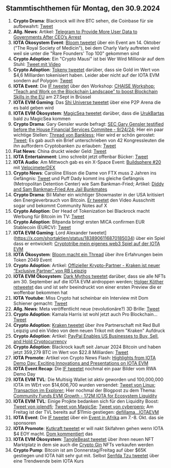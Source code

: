 ## Stammtischthemen für Montag, den 30.9.2024

1. **Crypto Drama**: Blackrock will ihre BTC sehen, die Coinbase für sie aufbewahrt: [Tweet](https://x.com/SimplyBitcoinTV/status/1838243016437571669)
2. **Allg. News**: Artikel: [Telegram to Provide More User Data to Governments After CEO’s Arrest](https://www.coindesk.com/policy/2024/09/23/telegram-to-provide-more-user-data-to-government-after-ceos-arrest/?utm_campaign=coindesk_main&utm_content=editorial&utm_term=organic&utm_medium=social&utm_source=twitter)
3. **IOTA Ökosystem Event**: [Bloom tweetet](https://x.com/bloomwalletio/status/1838538034654097706) über ein Event am 14. Oktober ("The Royal Society of Medicin"), bei dem Charly Varly auftreten wird weil sie unter die "Rare Founders' Top 100" gekommen sind
4. **Crypto Adoption**: Ein "Crypto Mausi" ist bei Wer Wird Millionär auf dem Stuhl: [Tweet mit Video](https://x.com/MarkusTurm/status/1838537963011023142)
5. **Crypto Adoption**: [Tokeny tweetet](https://x.com/TokenySolutions/status/1838552712624984555) darüber, dass sie Gold im Wert von $4,6 Milliarden tokenisiert haben. Leider aber nicht auf der IOTA EVM sondern auf Polygon: [Tweet](https://x.com/neumis4/status/1838865550585340188)
6. **IOTA Event**: Die [IF tweetet](https://x.com/iota/status/1838564046993309768) über den Workshop: [CHAISE Workshop: “Teach and Work on the Blockchain Landscape” to boost Blockchain Skills in the EU](https://chaise-blockchainskills.eu/teach-and-work-on-the-blockchain-landscape/) am 27.Sept in Brüssel
7. **IOTA EVM Gaming**: Das [Shi Universe tweetet](https://x.com/Shiuniverse/status/1838837213045326313) über eine P2P Arena die es bald geben wird
8. **IOTA EVM Ökosystem**: [MagicSea tweetet](https://x.com/MagicSeaDEX/status/1838805631471591425) darüber, dass die [UrukBartas](https://x.com/UrukBartas) bald zu MagicSea kommen
9. **Crypto Drama**: Gary Gensler wurde befragt: [SEC Gary Gensler testified before the House Financial Services Commitee - 9/24/24](https://www.youtube.com/watch?v=prVRVeYissQ); Hier ein paar wichtige Stellen: [Thread von Bankless](https://x.com/BanklessHQ/status/1838602054115512769); Hier wird er schön gerostet: [Tweet](https://x.com/DegenerateNews/status/1838612318302712109); Es gab auch ein Brief unterschrieben von 42 Kongressleuten die ihn auffordern Cryptobanken zu erlauben: [Tweet](https://x.com/BTC_Archive/status/1838608082726748539)
10. **Fiat News**: China druckt wieder Geld: [Tweet](https://x.com/RadarHits/status/1838550101100282013)
11. **IOTA Entertainment**: Limo schreibt jetzt offenbar Bücker: [Tweet](https://x.com/42_paradox/status/1838653759884263558)
12. **IOTA Audio**: Am Mittwoch gab es ein X-Space Event: [Buildsphere #20](https://x.com/i/spaces/1BdGYEXmOAQGX/peek) mit [VelocimeterDEX](https://x.com/VelocimeterDEX)
13. **Crypto News**: Caroline Ellison die Dame von FTX muss 2 Jahren ins Gefängnis: [Tweet](https://x.com/wallstreetbets/status/1838676401093833080) und Puff Dady kommt ins gleiche Gefängnis (Metropolitan Detention Center) wie Sam Bankman-Fried; Artikel: [Diddy and Sam Bankman-Fried Are Jail Bunkmates](https://www.curbed.com/article/p-diddy-sam-bankman-fried-sbf-roomates-new-york-federal-jail-metropolitan-detention-center.html?utm_medium=s1&utm_source=tw&utm_campaign=nym)
14. **Crypto Drama**: Bil Maher ein wichtiger Showmaster in der USA kritisiert den Energieverbrauch von Bitcoin. [Er tweetet](https://x.com/billmaher/status/1838646493118632340) den Video Ausschnitt sogar und bekommt Community Notes auf X
15. **Crypto Adoption**: Der Head of Tokenization bei Blackrock macht Werbung für Bitcoin im TV: [Tweet](https://x.com/BitcoinMagazine/status/1838865008555602079)
16. **Crypto Adoption**: Bitpanda bringt ersten MICA confirmen EUR Stablecoin (EURCV): [Tweet](https://x.com/Bitpanda/status/1838903653836390862)
17. **IOTA EVM Gaming**: Lord Alexander tweetet](https://x.com/shortaktien/status/1838906116870185034) über ein Spiel dass er entwickelt: [Cryptotribe mein eigenes web3 Spiel auf der IOTA EVM](https://shortaktien.de/notes/cryptotribe-web3-iota-evm)
18. **IOTA Ökosystem**: [Bloom macht ein Thread](https://x.com/bloomwalletio/status/1838939030177857775) über ihre Erfahrungen beim Token 2049 Event
19. **Crypto Adoption**: Artikel: [Offizieller Krypto-Partner - Kraken ist neuer “Exclusive Partner” von RB Leipzig](https://www.btc-echo.de/schlagzeilen/kraken-ist-neuer-exclusive-partner-von-rb-leipzig-192394/)
20. **IOTA EVM Ökosystem**: [Dark Mythos tweetet](https://x.com/DarkMythosIOTA/status/1839205351457013812) darüber, dass sie alle NFTs am 30. September auf die IOTA EVM airdroppen werden; [Holger Köther retweetet](https://x.com/HolgerKoether/status/1839442505554960558) das und ist sehr beeindruckt von einer ersten Preview die er woffenbar bekommen hat
21. **IOTA Youtube**: Miss Crypto hat scheinbar ein Interview mit Dom Schiener gemacht: [Tweet](https://x.com/MissCryptoGER/status/1838982624595063136)
22. **Allg. News**: Meta veröffentlicht neue (revolutionäre?) 3D Brille: [Tweet](https://x.com/RihardJarc/status/1839014234266755473)
23. **Crypto Adoption**: Kamala Harris ist wohl jetzt auch Pro Blockchain... [Tweet](https://x.com/coinbureau/status/1839118945082814968)
24. **Crypto Adoption**: [Kraken tweetet](https://x.com/krakenfx/status/1838881162472657065) über ihre Partnerschaft mit Red Bull Leipzig und ein Video von dem neuen Trikot mit dem "Kraken" Aufdruck
25. **Crypto Adoption**: Artikel: [PayPal Enables US Businesses to Buy, Sell, and Hold Cryptocurrency](https://watcher.guru/news/paypal-enables-us-businesses-to-buy-sell-and-hold-cryptocurrency)
26. **Crypto Adoption**: Blackrock kauft seit Januar 2024 Bitcoin und haben jetzt 359,279 BTC im Wert von $22.8 Milliarden: [Tweet](https://x.com/BitcoinMagazine/status/1838948831280410789)
27. **IOTA Promote**: Artikel von Crypto News Flash: [Highlights from IOTA Demo Day: Exciting Innovations and Presentations on IOTA EVM](https://www.crypto-news-flash.com/highlights-from-iota-demo-day-exciting-innovations-and-presentations-on-iota-evm/)
28. **IOTA Event Recap**: Die [IF tweetet](https://x.com/iota/status/1839258677074612606) nochmal ein paar Bilder vom RWA Demo Day
29. **IOTA EVM TVL**: Die Multisig Wallet ist aktiv geworden und 100,000,000 IOTA im WErt von $14,606,700 wurden versendet: [Tweet von Linux](https://x.com/LinusNaumann/status/1839276145230872896); [Transaction im Explorer](https://explorer.evm.iota.org/tx/0x446495eaf407ba9c607187d198639159ae05751fcdd87dfbb63a6580ebd6691f?tab=index); Hier nochmal der Blogpost zu dem Thema: [Community Funds EVM Growth - 172M IOTA for Ecosystem Liquidity](https://blog.iota.org/community-funds-evm-growth/)
30. **IOTA EVM TVL**: Einige Projkte bedanken sich für den Liquidity Boost: [Tweet von iolendfi](https://x.com/iolendfi/status/1839371255750983883); [Tweet von MagicSe](https://x.com/MagicSeaDEX/status/1839417310031016033); [Tweet von cyberperp](https://x.com/cyberperp/status/1839300636762058981);   Am Freitag ist der TVL bereits auf $11mio gestiegen: [defillama...IOTAEVM](https://defillama.com/chain/IOTA%20EVM)
31. **IOTA Event**: Die [IF tweetet](https://x.com/iota/status/1839288824536445320) über ein [Event in Afrika](https://x.com/iota/status/1839288824536445320) am 7.-8. Okt. das sie sponsoren
32. **IOTA Promote**: [Kutkraft tweetet](https://x.com/kutkraft/status/1839285184178598006) er will nakt Skifahren gehen wenn IOTA $4 EOY macht. [Dom kommentiert](https://x.com/DomSchiener/status/1839287968630259884) das
33. **IOTA EVM Ökosystem**: [TangleBeast tweetet](https://x.com/tanglebeasts/status/1839274498140381429) über ihren neuen NFT Marktplatz in dem sie auch die [Crypto Gin](https://x.com/Crypto_Gin21) NFTs verkaufen werden
34. **Crypto Pump**: Bitcoin ist am Donnerstag/Freitag auf über $65K gestiegen und IOTA hält sehr gut mit. Selbst [Senfda Tzu tweetet](https://x.com/SenfdaTzu/status/1839349240444928310) über eine Trendwende beim IOTA Kurs
